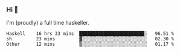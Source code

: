 ### Hi 👋

I'm (proudly) a full time haskeller.

<!--START_SECTION:waka-->

```text
Haskell    16 hrs 33 mins  ████████████████████████░   96.51 %
sh         23 mins         ▓░░░░░░░░░░░░░░░░░░░░░░░░   02.30 %
Other      12 mins         ▒░░░░░░░░░░░░░░░░░░░░░░░░   01.17 %
```

<!--END_SECTION:waka-->
